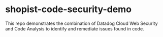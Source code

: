 # shopist-code-security-demo

This repo demonstrates the combination of Datadog Cloud Web Security and Code Analysis to identify and remediate issues found in code.
